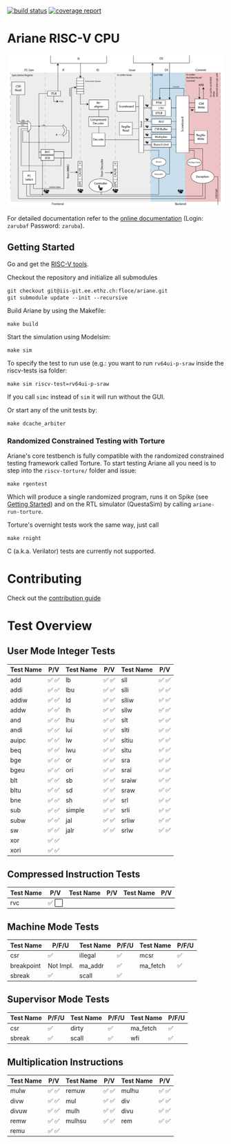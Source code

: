 [![build status](https://iis-git.ee.ethz.ch/floce/ariane/badges/master/build.svg)](https://iis-git.ee.ethz.ch/floce/ariane/commits/master)
[![coverage report](https://iis-git.ee.ethz.ch/floce/ariane/badges/master/coverage.svg)](https://iis-git.ee.ethz.ch/floce/ariane/commits/master)

# Ariane RISC-V CPU

![](docs/fig/ariane_overview.png)

For detailed documentation refer to the [online documentation](http://www.be4web.net/ariane/) (Login: `zarubaf` Password: `zaruba`).

## <a name="getting_started"></a>Getting Started
Go and get the [RISC-V tools](https://github.com/riscv/riscv-tools).

Checkout the repository and initialize all submodules
```
git checkout git@iis-git.ee.ethz.ch:floce/ariane.git
git submodule update --init --recursive
```

Build Ariane by using the Makefile:
```
make build
```

Start the simulation using Modelsim:
```
make sim
```
To specify the test to run use (e.g.: you want to run `rv64ui-p-sraw` inside the riscv-tests isa folder:
```
make sim riscv-test=rv64ui-p-sraw
```
If you call `simc` instead of `sim` it will run without the GUI.

Or start any of the unit tests by:
```
make dcache_arbiter
```
### Randomized Constrained Testing with Torture

Ariane's core testbench is fully compatible with the randomized constrained testing framework called Torture. To start testing Ariane all you need is to step into the `riscv-torture/` folder and issue:
```
make rgentest
```
Which will produce a single randomized program, runs it on Spike (see [Getting Started](#getting_started)) and on the RTL simulator (QuestaSim) by calling `ariane-run-torture`.

Torture's overnight tests work the same way, just call
```
make rnight
```

C (a.k.a. Verilator) tests are currently not supported.

# Contributing

Check out the [contribution guide](CONTRIBUTING.md)

# Test Overview

## User Mode Integer Tests

| **Test Name** |                **P/V**                | **Test Name** |                **P/V**                | **Test Name** |                **P/V**                |
|---------------|---------------------------------------|---------------|---------------------------------------|---------------|---------------------------------------|
| add           | :white_check_mark: :white_check_mark: | lb            | :white_check_mark: :white_check_mark: | sll           | :white_check_mark: :white_check_mark: |
| addi          | :white_check_mark: :white_check_mark: | lbu           | :white_check_mark: :white_check_mark: | slli          | :white_check_mark: :white_check_mark: |
| addiw         | :white_check_mark: :white_check_mark: | ld            | :white_check_mark: :white_check_mark: | slliw         | :white_check_mark: :white_check_mark: |
| addw          | :white_check_mark: :white_check_mark: | lh            | :white_check_mark: :white_check_mark: | sllw          | :white_check_mark: :white_check_mark: |
| and           | :white_check_mark: :white_check_mark: | lhu           | :white_check_mark: :white_check_mark: | slt           | :white_check_mark: :white_check_mark: |
| andi          | :white_check_mark: :white_check_mark: | lui           | :white_check_mark: :white_check_mark: | slti          | :white_check_mark: :white_check_mark: |
| auipc         | :white_check_mark: :white_check_mark: | lw            | :white_check_mark: :white_check_mark: | sltiu         | :white_check_mark: :white_check_mark: |
| beq           | :white_check_mark: :white_check_mark: | lwu           | :white_check_mark: :white_check_mark: | sltu          | :white_check_mark: :white_check_mark: |
| bge           | :white_check_mark: :white_check_mark: | or            | :white_check_mark: :white_check_mark: | sra           | :white_check_mark: :white_check_mark: |
| bgeu          | :white_check_mark: :white_check_mark: | ori           | :white_check_mark: :white_check_mark: | srai          | :white_check_mark: :white_check_mark: |
| blt           | :white_check_mark: :white_check_mark: | sb            | :white_check_mark: :white_check_mark: | sraiw         | :white_check_mark: :white_check_mark: |
| bltu          | :white_check_mark: :white_check_mark: | sd            | :white_check_mark: :white_check_mark: | sraw          | :white_check_mark: :white_check_mark: |
| bne           | :white_check_mark: :white_check_mark: | sh            | :white_check_mark: :white_check_mark: | srl           | :white_check_mark: :white_check_mark: |
| sub           | :white_check_mark: :white_check_mark: | simple        | :white_check_mark: :white_check_mark: | srli          | :white_check_mark: :white_check_mark: |
| subw          | :white_check_mark: :white_check_mark: | jal           | :white_check_mark: :white_check_mark: | srliw         | :white_check_mark: :white_check_mark: |
| sw            | :white_check_mark: :white_check_mark: | jalr          | :white_check_mark: :white_check_mark: | srlw          | :white_check_mark: :white_check_mark: |
| xor           | :white_check_mark: :white_check_mark: |               |                                       |               |                                       |
| xori          | :white_check_mark: :white_check_mark: |               |                                       |               |                                       |

## Compressed Instruction Tests

| **Test Name** |                 **P/V**                 | **Test Name** | **P/V** | **Test Name** | **P/V** |
|---------------|-----------------------------------------|---------------|---------|---------------|---------|
| rvc           | :white_check_mark: :white_large_square: |               |         |               |         |

## Machine Mode Tests

| **Test Name** |     **P/F/U**      | **Test Name** |     **P/F/U**      | **Test Name** |     **P/F/U**      |
|---------------|--------------------|---------------|--------------------|---------------|--------------------|
| csr           | :white_check_mark: | illegal       | :white_check_mark: | mcsr          | :white_check_mark: |
| breakpoint    | Not Impl.          | ma_addr       | :white_check_mark: | ma_fetch      | :white_check_mark: |
| sbreak        | :white_check_mark: | scall         | :white_check_mark: |               |                    |

## Supervisor Mode Tests

| **Test Name** |     **P/F/U**      | **Test Name** |     **P/F/U**      | **Test Name** |     **P/F/U**      |
|---------------|--------------------|---------------|--------------------|---------------|--------------------|
| csr           | :white_check_mark: | dirty         | :white_check_mark: | ma_fetch      | :white_check_mark: |
| sbreak        | :white_check_mark: | scall         | :white_check_mark: | wfi           | :white_check_mark: |

## Multiplication Instructions

| **Test Name** |                **P/V**                | **Test Name** |                **P/V**                | **Test Name** |                **P/V**                |
|---------------|---------------------------------------|---------------|---------------------------------------|---------------|---------------------------------------|
| mulw          | :white_check_mark: :white_check_mark: | remuw         | :white_check_mark: :white_check_mark: | mulhu         | :white_check_mark: :white_check_mark: |
| divw          | :white_check_mark: :white_check_mark: | mul           | :white_check_mark: :white_check_mark: | div           | :white_check_mark: :white_check_mark: |
| divuw         | :white_check_mark: :white_check_mark: | mulh          | :white_check_mark: :white_check_mark: | divu          | :white_check_mark: :white_check_mark: |
| remw          | :white_check_mark: :white_check_mark: | mulhsu        | :white_check_mark: :white_check_mark: | rem           | :white_check_mark: :white_check_mark: |
| remu          | :white_check_mark: :white_check_mark: |               |                                       |               |                                       |
